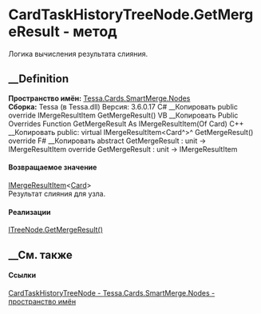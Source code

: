 # CardTaskHistoryTreeNode.GetMergeResult - метод
Логика вычисления результата слияния.
## __Definition
 **Пространство имён:**
[Tessa.Cards.SmartMerge.Nodes](N_Tessa_Cards_SmartMerge_Nodes.htm)  
 **Сборка:** Tessa (в Tessa.dll) Версия: 3.6.0.17
C# __Копировать
     public override IMergeResultItem<Card> GetMergeResult()
VB __Копировать
     Public Overrides Function GetMergeResult As IMergeResultItem(Of Card)
C++ __Копировать
     public:
    virtual IMergeResultItem<Card^>^ GetMergeResult() override
F# __Копировать
     abstract GetMergeResult : unit -> IMergeResultItem<Card> 
    override GetMergeResult : unit -> IMergeResultItem<Card> 
#### Возвращаемое значение
[IMergeResultItem](T_Tessa_SmartMerge_IMergeResultItem_1.htm)<[Card](T_Tessa_Cards_Card.htm)>  
Результат слияния для узла.
#### Реализации
[ITreeNode<TMergeObject>.GetMergeResult()](M_Tessa_SmartMerge_ITreeNode_1_GetMergeResult.htm)  
##  __См. также
#### Ссылки
[CardTaskHistoryTreeNode -
](T_Tessa_Cards_SmartMerge_Nodes_CardTaskHistoryTreeNode.htm)
[Tessa.Cards.SmartMerge.Nodes - пространство
имён](N_Tessa_Cards_SmartMerge_Nodes.htm)
